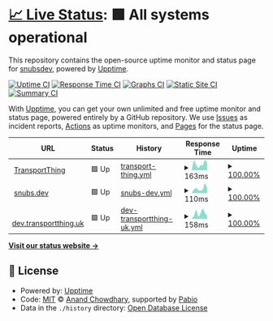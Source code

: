 # [📈 Live Status](https://status.snubs.dev): <!--live status--> **🟩 All systems operational**

This repository contains the open-source uptime monitor and status page for [snubsdev](https://status.snubs.dev), powered by [Upptime](https://github.com/upptime/upptime).

[![Uptime CI](https://github.com/snubsdev/status.snubs.dev/workflows/Uptime%20CI/badge.svg)](https://github.com/snubsdev/status.snubs.dev/actions?query=workflow%3A%22Uptime+CI%22)
[![Response Time CI](https://github.com/snubsdev/status.snubs.dev/workflows/Response%20Time%20CI/badge.svg)](https://github.com/snubsdev/status.snubs.dev/actions?query=workflow%3A%22Response+Time+CI%22)
[![Graphs CI](https://github.com/snubsdev/status.snubs.dev/workflows/Graphs%20CI/badge.svg)](https://github.com/snubsdev/status.snubs.dev/actions?query=workflow%3A%22Graphs+CI%22)
[![Static Site CI](https://github.com/snubsdev/status.snubs.dev/workflows/Static%20Site%20CI/badge.svg)](https://github.com/snubsdev/status.snubs.dev/actions?query=workflow%3A%22Static+Site+CI%22)
[![Summary CI](https://github.com/snubsdev/status.snubs.dev/workflows/Summary%20CI/badge.svg)](https://github.com/snubsdev/status.snubs.dev/actions?query=workflow%3A%22Summary+CI%22)

With [Upptime](https://upptime.js.org), you can get your own unlimited and free uptime monitor and status page, powered entirely by a GitHub repository. We use [Issues](https://github.com/snubsdev/status.snubs.dev/issues) as incident reports, [Actions](https://github.com/snubsdev/status.snubs.dev/actions) as uptime monitors, and [Pages](https://status.snubs.dev) for the status page.

<!--start: status pages-->
<!-- This summary is generated by Upptime (https://github.com/upptime/upptime) -->
<!-- Do not edit this manually, your changes will be overwritten -->
<!-- prettier-ignore -->
| URL | Status | History | Response Time | Uptime |
| --- | ------ | ------- | ------------- | ------ |
| <img alt="" src="https://icons.duckduckgo.com/ip3/transportthing.uk.ico" height="13"> [TransportThing](https://transportthing.uk) | 🟩 Up | [transport-thing.yml](https://github.com/snubsdev/status.snubs.dev/commits/HEAD/history/transport-thing.yml) | <details><summary><img alt="Response time graph" src="./graphs/transport-thing/response-time-week.png" height="20"> 163ms</summary><br><a href="https://status.snubs.dev/history/transport-thing"><img alt="Response time 839" src="https://img.shields.io/endpoint?url=https%3A%2F%2Fraw.githubusercontent.com%2Fsnubsdev%2Fstatus.snubs.dev%2FHEAD%2Fapi%2Ftransport-thing%2Fresponse-time.json"></a><br><a href="https://status.snubs.dev/history/transport-thing"><img alt="24-hour response time 139" src="https://img.shields.io/endpoint?url=https%3A%2F%2Fraw.githubusercontent.com%2Fsnubsdev%2Fstatus.snubs.dev%2FHEAD%2Fapi%2Ftransport-thing%2Fresponse-time-day.json"></a><br><a href="https://status.snubs.dev/history/transport-thing"><img alt="7-day response time 163" src="https://img.shields.io/endpoint?url=https%3A%2F%2Fraw.githubusercontent.com%2Fsnubsdev%2Fstatus.snubs.dev%2FHEAD%2Fapi%2Ftransport-thing%2Fresponse-time-week.json"></a><br><a href="https://status.snubs.dev/history/transport-thing"><img alt="30-day response time 1066" src="https://img.shields.io/endpoint?url=https%3A%2F%2Fraw.githubusercontent.com%2Fsnubsdev%2Fstatus.snubs.dev%2FHEAD%2Fapi%2Ftransport-thing%2Fresponse-time-month.json"></a><br><a href="https://status.snubs.dev/history/transport-thing"><img alt="1-year response time 839" src="https://img.shields.io/endpoint?url=https%3A%2F%2Fraw.githubusercontent.com%2Fsnubsdev%2Fstatus.snubs.dev%2FHEAD%2Fapi%2Ftransport-thing%2Fresponse-time-year.json"></a></details> | <details><summary><a href="https://status.snubs.dev/history/transport-thing">100.00%</a></summary><a href="https://status.snubs.dev/history/transport-thing"><img alt="All-time uptime 99.90%" src="https://img.shields.io/endpoint?url=https%3A%2F%2Fraw.githubusercontent.com%2Fsnubsdev%2Fstatus.snubs.dev%2FHEAD%2Fapi%2Ftransport-thing%2Fuptime.json"></a><br><a href="https://status.snubs.dev/history/transport-thing"><img alt="24-hour uptime 100.00%" src="https://img.shields.io/endpoint?url=https%3A%2F%2Fraw.githubusercontent.com%2Fsnubsdev%2Fstatus.snubs.dev%2FHEAD%2Fapi%2Ftransport-thing%2Fuptime-day.json"></a><br><a href="https://status.snubs.dev/history/transport-thing"><img alt="7-day uptime 100.00%" src="https://img.shields.io/endpoint?url=https%3A%2F%2Fraw.githubusercontent.com%2Fsnubsdev%2Fstatus.snubs.dev%2FHEAD%2Fapi%2Ftransport-thing%2Fuptime-week.json"></a><br><a href="https://status.snubs.dev/history/transport-thing"><img alt="30-day uptime 99.94%" src="https://img.shields.io/endpoint?url=https%3A%2F%2Fraw.githubusercontent.com%2Fsnubsdev%2Fstatus.snubs.dev%2FHEAD%2Fapi%2Ftransport-thing%2Fuptime-month.json"></a><br><a href="https://status.snubs.dev/history/transport-thing"><img alt="1-year uptime 99.90%" src="https://img.shields.io/endpoint?url=https%3A%2F%2Fraw.githubusercontent.com%2Fsnubsdev%2Fstatus.snubs.dev%2FHEAD%2Fapi%2Ftransport-thing%2Fuptime-year.json"></a></details>
| <img alt="" src="https://icons.duckduckgo.com/ip3/snubs.dev.ico" height="13"> [snubs.dev](https://snubs.dev) | 🟩 Up | [snubs-dev.yml](https://github.com/snubsdev/status.snubs.dev/commits/HEAD/history/snubs-dev.yml) | <details><summary><img alt="Response time graph" src="./graphs/snubs-dev/response-time-week.png" height="20"> 110ms</summary><br><a href="https://status.snubs.dev/history/snubs-dev"><img alt="Response time 127" src="https://img.shields.io/endpoint?url=https%3A%2F%2Fraw.githubusercontent.com%2Fsnubsdev%2Fstatus.snubs.dev%2FHEAD%2Fapi%2Fsnubs-dev%2Fresponse-time.json"></a><br><a href="https://status.snubs.dev/history/snubs-dev"><img alt="24-hour response time 98" src="https://img.shields.io/endpoint?url=https%3A%2F%2Fraw.githubusercontent.com%2Fsnubsdev%2Fstatus.snubs.dev%2FHEAD%2Fapi%2Fsnubs-dev%2Fresponse-time-day.json"></a><br><a href="https://status.snubs.dev/history/snubs-dev"><img alt="7-day response time 110" src="https://img.shields.io/endpoint?url=https%3A%2F%2Fraw.githubusercontent.com%2Fsnubsdev%2Fstatus.snubs.dev%2FHEAD%2Fapi%2Fsnubs-dev%2Fresponse-time-week.json"></a><br><a href="https://status.snubs.dev/history/snubs-dev"><img alt="30-day response time 124" src="https://img.shields.io/endpoint?url=https%3A%2F%2Fraw.githubusercontent.com%2Fsnubsdev%2Fstatus.snubs.dev%2FHEAD%2Fapi%2Fsnubs-dev%2Fresponse-time-month.json"></a><br><a href="https://status.snubs.dev/history/snubs-dev"><img alt="1-year response time 127" src="https://img.shields.io/endpoint?url=https%3A%2F%2Fraw.githubusercontent.com%2Fsnubsdev%2Fstatus.snubs.dev%2FHEAD%2Fapi%2Fsnubs-dev%2Fresponse-time-year.json"></a></details> | <details><summary><a href="https://status.snubs.dev/history/snubs-dev">100.00%</a></summary><a href="https://status.snubs.dev/history/snubs-dev"><img alt="All-time uptime 99.90%" src="https://img.shields.io/endpoint?url=https%3A%2F%2Fraw.githubusercontent.com%2Fsnubsdev%2Fstatus.snubs.dev%2FHEAD%2Fapi%2Fsnubs-dev%2Fuptime.json"></a><br><a href="https://status.snubs.dev/history/snubs-dev"><img alt="24-hour uptime 100.00%" src="https://img.shields.io/endpoint?url=https%3A%2F%2Fraw.githubusercontent.com%2Fsnubsdev%2Fstatus.snubs.dev%2FHEAD%2Fapi%2Fsnubs-dev%2Fuptime-day.json"></a><br><a href="https://status.snubs.dev/history/snubs-dev"><img alt="7-day uptime 100.00%" src="https://img.shields.io/endpoint?url=https%3A%2F%2Fraw.githubusercontent.com%2Fsnubsdev%2Fstatus.snubs.dev%2FHEAD%2Fapi%2Fsnubs-dev%2Fuptime-week.json"></a><br><a href="https://status.snubs.dev/history/snubs-dev"><img alt="30-day uptime 100.00%" src="https://img.shields.io/endpoint?url=https%3A%2F%2Fraw.githubusercontent.com%2Fsnubsdev%2Fstatus.snubs.dev%2FHEAD%2Fapi%2Fsnubs-dev%2Fuptime-month.json"></a><br><a href="https://status.snubs.dev/history/snubs-dev"><img alt="1-year uptime 99.90%" src="https://img.shields.io/endpoint?url=https%3A%2F%2Fraw.githubusercontent.com%2Fsnubsdev%2Fstatus.snubs.dev%2FHEAD%2Fapi%2Fsnubs-dev%2Fuptime-year.json"></a></details>
| <img alt="" src="https://icons.duckduckgo.com/ip3/dev.transportthing.uk.ico" height="13"> [dev.transportthing.uk](https://dev.transportthing.uk) | 🟩 Up | [dev-transportthing-uk.yml](https://github.com/snubsdev/status.snubs.dev/commits/HEAD/history/dev-transportthing-uk.yml) | <details><summary><img alt="Response time graph" src="./graphs/dev-transportthing-uk/response-time-week.png" height="20"> 158ms</summary><br><a href="https://status.snubs.dev/history/dev-transportthing-uk"><img alt="Response time 143" src="https://img.shields.io/endpoint?url=https%3A%2F%2Fraw.githubusercontent.com%2Fsnubsdev%2Fstatus.snubs.dev%2FHEAD%2Fapi%2Fdev-transportthing-uk%2Fresponse-time.json"></a><br><a href="https://status.snubs.dev/history/dev-transportthing-uk"><img alt="24-hour response time 243" src="https://img.shields.io/endpoint?url=https%3A%2F%2Fraw.githubusercontent.com%2Fsnubsdev%2Fstatus.snubs.dev%2FHEAD%2Fapi%2Fdev-transportthing-uk%2Fresponse-time-day.json"></a><br><a href="https://status.snubs.dev/history/dev-transportthing-uk"><img alt="7-day response time 158" src="https://img.shields.io/endpoint?url=https%3A%2F%2Fraw.githubusercontent.com%2Fsnubsdev%2Fstatus.snubs.dev%2FHEAD%2Fapi%2Fdev-transportthing-uk%2Fresponse-time-week.json"></a><br><a href="https://status.snubs.dev/history/dev-transportthing-uk"><img alt="30-day response time 146" src="https://img.shields.io/endpoint?url=https%3A%2F%2Fraw.githubusercontent.com%2Fsnubsdev%2Fstatus.snubs.dev%2FHEAD%2Fapi%2Fdev-transportthing-uk%2Fresponse-time-month.json"></a><br><a href="https://status.snubs.dev/history/dev-transportthing-uk"><img alt="1-year response time 143" src="https://img.shields.io/endpoint?url=https%3A%2F%2Fraw.githubusercontent.com%2Fsnubsdev%2Fstatus.snubs.dev%2FHEAD%2Fapi%2Fdev-transportthing-uk%2Fresponse-time-year.json"></a></details> | <details><summary><a href="https://status.snubs.dev/history/dev-transportthing-uk">100.00%</a></summary><a href="https://status.snubs.dev/history/dev-transportthing-uk"><img alt="All-time uptime 100.00%" src="https://img.shields.io/endpoint?url=https%3A%2F%2Fraw.githubusercontent.com%2Fsnubsdev%2Fstatus.snubs.dev%2FHEAD%2Fapi%2Fdev-transportthing-uk%2Fuptime.json"></a><br><a href="https://status.snubs.dev/history/dev-transportthing-uk"><img alt="24-hour uptime 100.00%" src="https://img.shields.io/endpoint?url=https%3A%2F%2Fraw.githubusercontent.com%2Fsnubsdev%2Fstatus.snubs.dev%2FHEAD%2Fapi%2Fdev-transportthing-uk%2Fuptime-day.json"></a><br><a href="https://status.snubs.dev/history/dev-transportthing-uk"><img alt="7-day uptime 100.00%" src="https://img.shields.io/endpoint?url=https%3A%2F%2Fraw.githubusercontent.com%2Fsnubsdev%2Fstatus.snubs.dev%2FHEAD%2Fapi%2Fdev-transportthing-uk%2Fuptime-week.json"></a><br><a href="https://status.snubs.dev/history/dev-transportthing-uk"><img alt="30-day uptime 100.00%" src="https://img.shields.io/endpoint?url=https%3A%2F%2Fraw.githubusercontent.com%2Fsnubsdev%2Fstatus.snubs.dev%2FHEAD%2Fapi%2Fdev-transportthing-uk%2Fuptime-month.json"></a><br><a href="https://status.snubs.dev/history/dev-transportthing-uk"><img alt="1-year uptime 100.00%" src="https://img.shields.io/endpoint?url=https%3A%2F%2Fraw.githubusercontent.com%2Fsnubsdev%2Fstatus.snubs.dev%2FHEAD%2Fapi%2Fdev-transportthing-uk%2Fuptime-year.json"></a></details>

<!--end: status pages-->

[**Visit our status website →**](https://status.snubs.dev)

## 📄 License

- Powered by: [Upptime](https://github.com/upptime/upptime)
- Code: [MIT](./LICENSE) © [Anand Chowdhary](https://anandchowdhary.com), supported by [Pabio](https://pabio.com)
- Data in the `./history` directory: [Open Database License](https://opendatacommons.org/licenses/odbl/1-0/)

